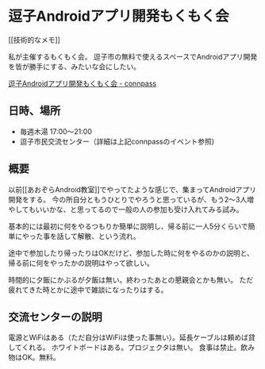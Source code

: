 # 逗子Androidアプリ開発もくもく会

[[技術的なメモ]]

私が主催するもくもく会。
逗子市の無料で使えるスペースでAndroidアプリ開発を皆が勝手にする、みたいな会にしたい。

[逗子Androidアプリ開発もくもく会 - connpass](https://zushi-android-mokmok.connpass.com/)

## 日時、場所

- 毎週木湯 17:00〜21:00
- 逗子市民交流センター（詳細は上記connpassのイベント参照)

## 概要

以前[[あおぞらAndroid教室]]でやってたような感じで、集まってAndroidアプリ開発をする。
今の所自分ともうひとりでやろうと思っているが、もう2〜3人増やしてもいいかな、と思ってるので一般の人の参加も受け入れてみる試み。

基本的には最初に何をやるつもりか簡単に説明し、帰る前に一人5分くらいで簡単にやった事を話して解散、という流れ。

途中で参加したり帰ったりはOKだけど、参加した時に何をやるのかの説明と、帰る前に何をやったかの説明はやって欲しい。

時間的に夕飯にかぶるが夕飯は無い。終わったあとの懇親会とかも無い。
ただ疲れてきた時とかに途中で雑談になったりはする。

## 交流センターの説明

電源とWiFiはある（ただ自分はWiFiは使った事無い）。延長ケーブルは頼めば貸してくれる。
ホワイトボードはある。プロジェクタは無い。
食事は禁止。飲み物はOK。無料。